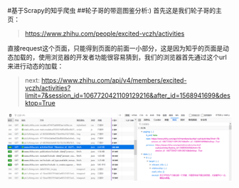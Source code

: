 #基于Scrapy的知乎爬虫
##轮子哥的带逛图鉴分析:)
首先这是我们轮子哥的主页：  
>https://www.zhihu.com/people/excited-vczh/activities  

直接request这个页面，只能得到页面的前面一小部分，这是因为知乎的页面是动态加载的，使用浏览器的开发者功能很容易猜到，我们的浏览器首先通过这个url来进行动态的加载：
>next: https://www.zhihu.com/api/v4/members/excited-vczh/activities?limit=7&session_id=1067720421109129216&after_id=1568941699&desktop=True

![](https://github.com/izexx/ZhihuWebCrawler/blob/master/zhihu_browser.png)
